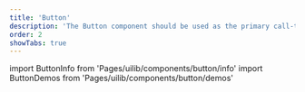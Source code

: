 ```yaml
---
title: 'Button'
description: 'The Button component should be used as the primary call-to-action in a form, or as a user interaction mechanism.'
order: 2
showTabs: true
---
```


import ButtonInfo from 'Pages/uilib/components/button/info'
import ButtonDemos from 'Pages/uilib/components/button/demos'

<ButtonInfo />
<ButtonDemos />
